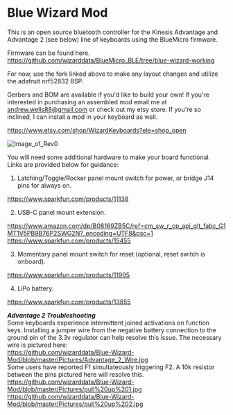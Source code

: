 # Blue Wizard Mod

This is an open source bluetooth controller for the Kinesis Advantage and Advantage 2 (see below) line of keyboards using the BlueMicro firmware.

Firmware can be found here. https://github.com/wizarddata/BlueMicro_BLE/tree/blue-wizard-working

For now, use the fork linked above to make any layout changes and utilize the adafruit nrf52832 BSP.

Gerbers and BOM are available if you'd like to build your own! If you're interested in purchasing an assembled mod email me at andrew.wells88@gmail.com or check out my etsy store. If you're so inclined, I can install a mod in your keyboard as well.
 
 https://www.etsy.com/shop/WizardKeyboards?ele=shop_open
 
![Image_of_Rev0](https://github.com/wizarddata/Blue-Wizard-Mod/blob/master/Pictures/20200911_090510.jpg)

You will need some additional hardware to make your board functional. Links are provided below for guidance:

1) Latching/Toggle/Rocker panel mount switch for power, or bridge J14 pins for always on. 

 https://www.sparkfun.com/products/11138

2) USB-C panel mount extension.
 
 https://www.amazon.com/dp/B08169ZB5C/ref=cm_sw_r_cp_api_glt_fabc_G1MT1V5PB9B76P2SWG2N?_encoding=UTF8&psc=1
 https://www.sparkfun.com/products/15455  
 
3) Momentary panel mount switch for reset (optional, reset switch is onboard).

 https://www.sparkfun.com/products/11995

4) LiPo battery.

 https://www.sparkfun.com/products/13855
 

***Advantage 2 Troubleshooting***  
Some keyboards experience intermittent joined activations on function keys. Installing a jumper wire from the negative battery connection to the ground pin of the 3.3v regulator can help resolve this issue. The necessary wire is pictured here:  
https://github.com/wizarddata/Blue-Wizard-Mod/blob/master/Pictures/Advantage_2_Wire.jpg  
Some users have reported F1 simultateously triggering F2. A 10k resistor between the pins pictured here will resolve this.  
https://github.com/wizarddata/Blue-Wizard-Mod/blob/master/Pictures/pull%20up%201.jpg  
https://github.com/wizarddata/Blue-Wizard-Mod/blob/master/Pictures/pull%20up%202.jpg
